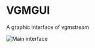 # VGMGUI
A graphic interface of vgmstream

![Main interface](https://raw.githubusercontent.com/BenNatNB/VGMGUI/master/VGMGUI/Documentation/EN/VGMGUI.png)
